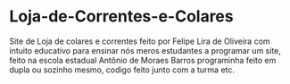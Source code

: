 # Loja-de-Correntes-e-Colares

Site de Loja de colares e correntes feito por Felipe Lira de Oliveira com intuito educativo para ensinar nós meros estudantes a programar um site, feito na escola estadual Antônio de Moraes Barros
programinha feito em dupla ou sozinho mesmo, codigo feito junto com a turma etc.
